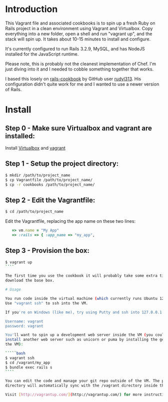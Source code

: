 # Introduction

This Vagrant file and associated cookbooks is to spin up a fresh Ruby on Rails project
in a clean environment using Vagrant and Virtualbox. Copy everything into a new folder,
open a shell and run "vagrant up", and the stack will spin up. It takes about 10-15 
minutes to install and configure.

It's currently configured to run Rails 3.2.9, MySQL, and has NodeJS installed for
the JavaScript runtime.

Please note, this is probably not the cleanest implementation of Chef. I'm just diving
into it and I needed to cobble something together that works.

I based this losely on [rails-cookbook](https://github.com/rudyl313/rails-cookbook) by 
GitHub user [rudyl313](https://github.com/rudyl313). His configuration didn't quite work
for me and I wanted to use a newer version of Rails.

# Install

## Step 0 - Make sure Virtualbox and vagrant are installed:

Install [Virtualbox](https://www.virtualbox.org/wiki/Downloads)
and [vagrant](http://vagrantup.com/)

## Step 1 - Setup the project directory:

`````bash
$ mkdir /path/to/project_name
$ cp Vagrantfile /path/to/project_name/
$ cp -r cookbooks /path/to/project_name/
`````

## Step 2 - Edit the Vagrantfile:

`````bash
$ cd /path/to/project_name
`````

Edit the Vagrantfile, replacing the app name on these two lines:
````ruby
   => vm.name = "My App"
   => :rails => { :app_name => "my_app",
````

## Step 3 - Provision the box:

`````bash
$ vagrant up
````

The first time you use the cookbook it will probably take some extra time to
download the base box.

# Usage

You run code inside the virtual machine (which currently runs Ubuntu 12.04 LTS).
Use "vagrant ssh" to ssh into the VM.

If you're on Windows (like me), try using Putty and ssh into 127.0.0.1 port 2222

Username: vagrant
password: vagrant

You'll want to spin up a development web server inside the VM (you could also
install another web server such as unicorn or puma by installing the gem inside
the VM):

`````bash
$ vagrant ssh
$ cd /vagrant/my_app
$ bundle exec rails s
````

You can edit the code and manage your git repo outside of the VM. The project
directory will automatically sync with the /vagrant directory inside the VM.

Visit [http://vagrantup.com/](http://vagrantup.com/) for more instructions on how to use vagrant.